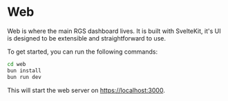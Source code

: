 # Web

Web is where the main RGS dashboard lives. It is built with SvelteKit, it's UI is designed to be extensible and straightforward to use.

To get started, you can run the following commands:

```bash
cd web
bun install
bun run dev
```

This will start the web server on <https://localhost:3000>.
